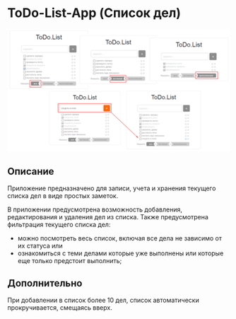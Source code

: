 ﻿# ToDo-List-App (Список дел)

<p align="center"><img src="./screenshot/screenshot.png" /></p>

## Описание

Приложение предназначено для записи, учета и хранения текущего списка дел в виде простых заметок.

В приложении предусмотрена возможность добавления, редактирования и удаления дел из списка.
Также предусмотрена фильтрация текущего списка дел:
- можно посмотреть весь список, включая все дела не зависимо от их статуса или 
- ознакомиться с теми делами которые уже выполнены или которые еще только предстоит выполнить; 

## Дополнительно

При добавлении в список более 10 дел, список автоматически прокручивается, смещаясь вверх.





